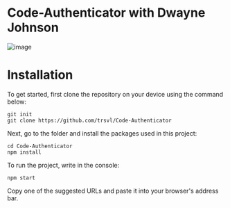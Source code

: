 # Code-Authenticator with Dwayne Johnson
![image](https://user-images.githubusercontent.com/69712928/189503811-29d25cfc-7794-4f02-9052-424c38910942.png)

# Installation
To get started, first clone the repository on your device using the command below:
```
git init
git clone https://github.com/trsvl/Code-Authenticator
```
Next, go to the folder and install the packages used in this project:
```
cd Code-Authenticator
npm install
```
To run the project, write in the console:
```
npm start
```
Copy one of the suggested URLs and paste it into your browser's address bar.
